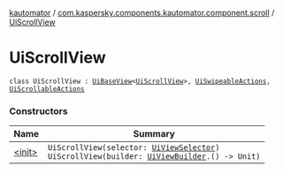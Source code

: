 [kautomator](../../index.md) / [com.kaspersky.components.kautomator.component.scroll](../index.md) / [UiScrollView](./index.md)

# UiScrollView

`class UiScrollView : `[`UiBaseView`](../../com.kaspersky.components.kautomator.component.common.views/-ui-base-view/index.md)`<`[`UiScrollView`](./index.md)`>, `[`UiSwipeableActions`](../../com.kaspersky.components.kautomator.component.common.actions/-ui-swipeable-actions/index.md)`, `[`UiScrollableActions`](../../com.kaspersky.components.kautomator.component.common.actions/-ui-scrollable-actions/index.md)

### Constructors

| Name | Summary |
|---|---|
| [&lt;init&gt;](-init-.md) | `UiScrollView(selector: `[`UiViewSelector`](../../com.kaspersky.components.kautomator.component.common.builders/-ui-view-selector/index.md)`)`<br>`UiScrollView(builder: `[`UiViewBuilder`](../../com.kaspersky.components.kautomator.component.common.builders/-ui-view-builder/index.md)`.() -> Unit)` |
